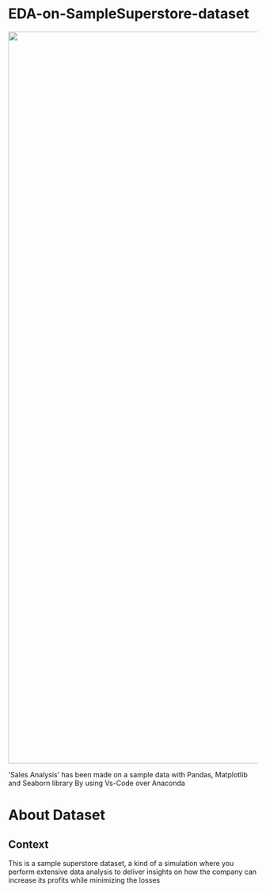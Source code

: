 # EDA-on-SampleSuperstore-dataset
<img width="1478" src='https://encrypted-tbn0.gstatic.com/images?q=tbn:ANd9GcQ5v5eAfO8BbpGDOxhV68khycM_2J4sz6FOIuPC6Db4QRmgbOX2TyRJ3uxq256q4elVPlA&usqp=CAU'>

'Sales Analysis' has been made on a sample data with Pandas, Matplotlib and Seaborn library By using Vs-Code over Anaconda
# About Dataset
## Context
This is a sample superstore dataset, a kind of a simulation where you perform extensive data analysis to deliver insights on how the company can increase its profits while minimizing the losses
